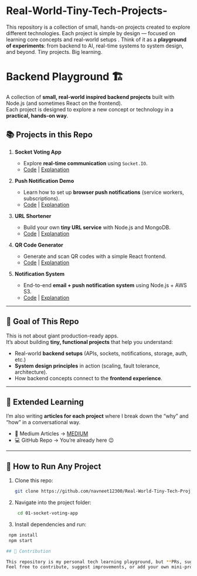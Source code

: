 # Real-World-Tiny-Tech-Projects-
This repository is a collection of small, hands-on projects created to explore different technologies.   Each project is simple by design — focused on learning core concepts and real-world setups . Think of it as a **playground of experiments**: from backend to AI, real-time systems to system design, and beyond.   Tiny projects. Big learning.  

# Backend Playground 🏗️

A collection of **small, real-world inspired backend projects** built with Node.js (and sometimes React on the frontend).  
Each project is designed to explore a new concept or technology in a **practical, hands-on way**.  

## 📚 Projects in this Repo

1. **Socket Voting App**  
   - Explore **real-time communication** using `Socket.IO`.  
   - [Code](./01-socket-voting-app) | [Explanation](./01-socket-voting-app/EXPLANATION.md)

2. **Push Notification Demo**  
   - Learn how to set up **browser push notifications** (service workers, subscriptions).  
   - [Code](./02-push-notification-demo) | [Explanation](./02-push-notification-demo/EXPLANATION.md)

3. **URL Shortener**  
   - Build your own **tiny URL service** with Node.js and MongoDB.  
   - [Code](./03-url-shortener) | [Explanation](./03-url-shortener/EXPLANATION.md)

4. **QR Code Generator**  
   - Generate and scan QR codes with a simple React frontend.  
   - [Code](./04-qr-code-generator) | [Explanation](./04-qr-code-generator/EXPLANATION.md)

5. **Notification System**  
   - End-to-end **email + push notification system** using Node.js + AWS S3.  
   - [Code](./05-notification-system) | [Explanation](./05-notification-system/EXPLANATION.md)

---

## 🎯 Goal of This Repo

This is not about giant production-ready apps.  
It’s about building **tiny, functional projects** that help you understand:  

- Real-world **backend setups** (APIs, sockets, notifications, storage, auth, etc.)  
- **System design principles** in action (scaling, fault tolerance, architecture).  
- How backend concepts connect to the **frontend experience**.  

---

## 📖 Extended Learning

I’m also writing **articles for each project** where I break down the “why” and “how” in a conversational way.  

- 📄 Medium Articles → [MEDIUM](https://medium.com/@udaaansocial)  
- 💻 GitHub Repo → You’re already here 😉
  
---

## 🚀 How to Run Any Project

1. Clone this repo:
   ```bash
   git clone https://github.com/navneet12300/Real-World-Tiny-Tech-Projects

2. Navigate into the project folder:
   ```bash
    cd 01-socket-voting-app
   
3. Install dependencies and run:
  ```bash
   npm install
   npm start

## 🤝 Contribution

This repository is my personal tech learning playground, but **PRs, suggestions, and ideas are always welcome!**  
Feel free to contribute, suggest improvements, or add your own mini-projects.
